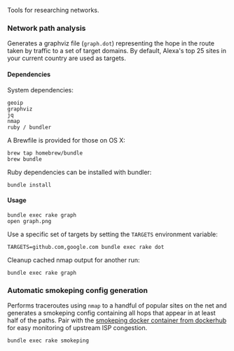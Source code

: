 Tools for researching networks.

### Network path analysis

Generates a graphviz file (`graph.dot`) representing the hope in the route taken
by traffic to a set of target domains. By default, Alexa's top 25 sites in your
current country are used as targets.

#### Dependencies

System dependencies:

    geoip
    graphviz
    jq
    nmap
    ruby / bundler

A Brewfile is provided for those on OS X:

    brew tap homebrew/bundle
    brew bundle

Ruby dependencies can be installed with bundler:

    bundle install

#### Usage

    bundle exec rake graph
    open graph.png

Use a specific set of targets by setting the `TARGETS` environment variable:

    TARGETS=github.com,google.com bundle exec rake dot

Cleanup cached nmap output for another run:

    bundle exec rake graph

### Automatic smokeping config generation

Performs traceroutes using `nmap` to a handful of popular sites on the net and
generates a smokeping config containing all hops that appear in at least half of
the paths. Pair with the [smokeping docker container from
dockerhub](https://registry.hub.docker.com/u/dperson/smokeping/) for easy
monitoring of upstream ISP congestion.

    bundle exec rake smokeping
